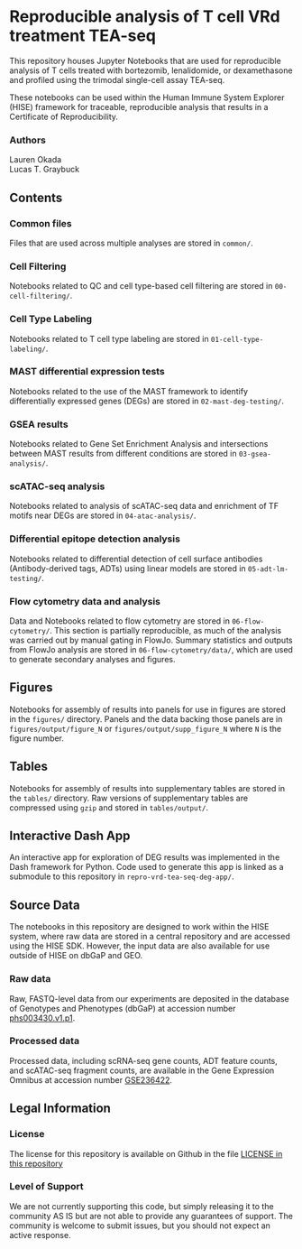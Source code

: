 # Reproducible analysis of T cell VRd treatment TEA-seq

This repository houses Jupyter Notebooks that are used for reproducible analysis of T cells treated 
with bortezomib, lenalidomide, or dexamethasone and profiled using the trimodal single-cell assay TEA-seq.

These notebooks can be used within the Human Immune System Explorer (HISE) framework for traceable, 
reproducible analysis that results in a Certificate of Reproducibility.

### Authors
Lauren Okada  
Lucas T. Graybuck  

## Contents

### Common files
Files that are used across multiple analyses are stored in `common/`.

### Cell Filtering
Notebooks related to QC and cell type-based cell filtering are stored in `00-cell-filtering/`.

### Cell Type Labeling
Notebooks related to T cell type labeling are stored in `01-cell-type-labeling/`.

### MAST differential expression tests
Notebooks related to the use of the MAST framework to identify differentially expressed genes (DEGs) are stored in `02-mast-deg-testing/`.

### GSEA results
Notebooks related to Gene Set Enrichment Analysis and intersections between MAST results from different conditions are stored in `03-gsea-analysis/`.

### scATAC-seq analysis
Notebooks related to analysis of scATAC-seq data and enrichment of TF motifs near DEGs are stored in `04-atac-analysis/`.

### Differential epitope detection analysis
Notebooks related to differential detection of cell surface antibodies (Antibody-derived tags, ADTs) using linear models are stored in `05-adt-lm-testing/`.

### Flow cytometry data and analysis
Data and Notebooks related to flow cytometry are stored in `06-flow-cytometry/`. This section is partially reproducible, as much of the analysis was carried out by manual gating in FlowJo. Summary statistics and outputs from FlowJo analysis are stored in `06-flow-cytometry/data/`, which are used to generate secondary analyses and figures.

## Figures
Notebooks for assembly of results into panels for use in figures are stored in the `figures/` directory. Panels and the data backing those panels are in `figures/output/figure_N` or `figures/output/supp_figure_N` where `N` is the figure number.

## Tables
Notebooks for assembly of results into supplementary tables are stored in the `tables/` directory. Raw versions of supplementary tables are compressed using `gzip` and stored in `tables/output/`.

## Interactive Dash App
An interactive app for exploration of DEG results was implemented in the Dash framework for Python. Code used to generate this app is linked as a submodule to this repository in `repro-vrd-tea-seq-deg-app/`.

## Source Data

The notebooks in this repository are designed to work within the HISE system, where raw data are stored in a central repository and are accessed using the HISE SDK. However, the input data are also available for use outside of HISE on dbGaP and GEO.

### Raw data
Raw, FASTQ-level data from our experiments are deposited in the database of Genotypes and Phenotypes (dbGaP) at accession number [phs003430.v1.p1](https://www.ncbi.nlm.nih.gov/projects/gap/cgi-bin/study.cgi?study_id=phs003430.v1.p1).

### Processed data
Processed data, including scRNA-seq gene counts, ADT feature counts, and scATAC-seq fragment counts, are available in the Gene Expression Omnibus at accession number [GSE236422](https://www.ncbi.nlm.nih.gov/geo/query/acc.cgi?acc=GSE236422).

## Legal Information

### License

The license for this repository is available on Github in the file [LICENSE in this repository](https://github.com/aifimmunology/repro-vrd-tea-seq/blob/master/LICENSE)

### Level of Support

We are not currently supporting this code, but simply releasing it to the community AS IS but are not able to provide any guarantees of support. The community is welcome to submit issues, but you should not expect an active response.
